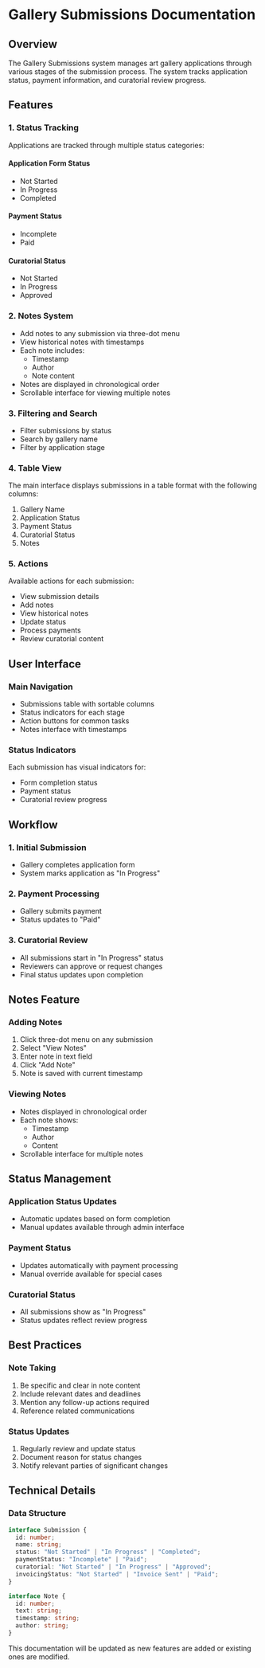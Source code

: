 
# Gallery Submissions Documentation

## Overview
The Gallery Submissions system manages art gallery applications through various stages of the submission process. The system tracks application status, payment information, and curatorial review progress.

## Features

### 1. Status Tracking
Applications are tracked through multiple status categories:

#### Application Form Status
- Not Started
- In Progress
- Completed

#### Payment Status
- Incomplete
- Paid

#### Curatorial Status
- Not Started
- In Progress
- Approved

### 2. Notes System
- Add notes to any submission via three-dot menu
- View historical notes with timestamps
- Each note includes:
  - Timestamp
  - Author
  - Note content
- Notes are displayed in chronological order
- Scrollable interface for viewing multiple notes

### 3. Filtering and Search
- Filter submissions by status
- Search by gallery name
- Filter by application stage

### 4. Table View
The main interface displays submissions in a table format with the following columns:
1. Gallery Name
2. Application Status
3. Payment Status
4. Curatorial Status
5. Notes

### 5. Actions
Available actions for each submission:
- View submission details
- Add notes
- View historical notes
- Update status
- Process payments
- Review curatorial content

## User Interface

### Main Navigation
- Submissions table with sortable columns
- Status indicators for each stage
- Action buttons for common tasks
- Notes interface with timestamps

### Status Indicators
Each submission has visual indicators for:
- Form completion status
- Payment status
- Curatorial review progress

## Workflow

### 1. Initial Submission
- Gallery completes application form
- System marks application as "In Progress"

### 2. Payment Processing
- Gallery submits payment
- Status updates to "Paid"

### 3. Curatorial Review
- All submissions start in "In Progress" status
- Reviewers can approve or request changes
- Final status updates upon completion

## Notes Feature

### Adding Notes
1. Click three-dot menu on any submission
2. Select "View Notes"
3. Enter note in text field
4. Click "Add Note"
5. Note is saved with current timestamp

### Viewing Notes
- Notes displayed in chronological order
- Each note shows:
  - Timestamp
  - Author
  - Content
- Scrollable interface for multiple notes

## Status Management

### Application Status Updates
- Automatic updates based on form completion
- Manual updates available through admin interface

### Payment Status
- Updates automatically with payment processing
- Manual override available for special cases

### Curatorial Status
- All submissions show as "In Progress"
- Status updates reflect review progress

## Best Practices

### Note Taking
1. Be specific and clear in note content
2. Include relevant dates and deadlines
3. Mention any follow-up actions required
4. Reference related communications

### Status Updates
1. Regularly review and update status
2. Document reason for status changes
3. Notify relevant parties of significant changes

## Technical Details

### Data Structure
```typescript
interface Submission {
  id: number;
  name: string;
  status: "Not Started" | "In Progress" | "Completed";
  paymentStatus: "Incomplete" | "Paid";
  curatorial: "Not Started" | "In Progress" | "Approved";
  invoicingStatus: "Not Started" | "Invoice Sent" | "Paid";
}

interface Note {
  id: number;
  text: string;
  timestamp: string;
  author: string;
}
```

This documentation will be updated as new features are added or existing ones are modified.
